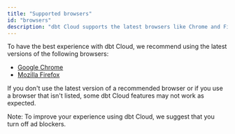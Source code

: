```yaml
---
title: "Supported browsers"
id: "browsers"
description: "dbt Cloud supports the latest browsers like Chrome and Firefox."
---
```


To have the best experience with dbt Cloud, we recommend using the latest versions of the following browsers:

- [Google Chrome](https://www.google.com/chrome/) 
- [Mozilla Firefox](https://www.mozilla.org/en-US/firefox/)

If you don't use the latest version of a recommended browser or if you use a browser that isn't listed, some dbt Cloud features may not work as expected.

Note: To improve your experience using dbt Cloud, we suggest that you turn off ad blockers.
